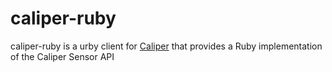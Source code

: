 caliper-ruby
===================

caliper-ruby is a urby client for [Caliper](http://www.imsglobal.org) that provides a Ruby implementation of the Caliper Sensor API


